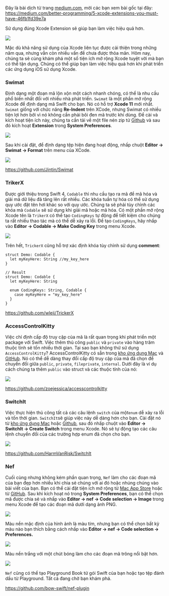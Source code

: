 Đây là bài dịch từ trang [medium.com](https://medium.com), mời các bạn xem bài gốc tại đây: https://medium.com/better-programming/5-xcode-extensions-you-must-have-46fb1fd39e7a

Sử dụng đúng Xcode Extension sẽ giúp bạn làm việc hiệu quả hơn.

![](https://images.viblo.asia/096eb731-3a6e-498e-b1d4-955c1949f00a.jpeg)

Mặc dù khả năng sử dụng của Xcode liên tục được cải thiện trong những năm qua, nhưng vẫn còn nhiều vấn đề chưa được thỏa mãn. 
Hôm nay, chúng ta sẽ cùng khám phá một số tiện ích mở rộng Xcode tuyệt vời mà bạn có thể tận dụng. 
Chúng có thể giúp bạn làm việc hiệu quả hơn khi phát triển các ứng dụng iOS sử dụng Xcode.
### Swimat
Định dạng một đoạn mã lộn xộn một cách nhanh chóng, có thể là nhu cầu phổ biến nhất đối với nhiều nhà phát triển.
`Swimat` là một phần mở rộng Xcode để định dạng mã Swift cho bạn. Nó có hỗ trợ **Xcode 11** mới nhất. 
`Swimat` giống với chức năng **Re-Indent** trên XCode, nhưng Swimat có nhiều tiện lợi hơn bởi vì nó không cần phải bôi đen mã trước khi dùng.
Để cài và kích hoạt tiện ích này, chúng ta cần tải về một file nén zip từ [Github](https://github.com/Jintin/Swimat/) và sau đó kích hoạt **Extension** trong **System Preferences**.

![](https://images.viblo.asia/07a2b4c5-540a-4341-baba-dbc3802b4299.png)

Sau khi cài đặt, để định dạng tệp hiện đang hoạt động, nhấp chuột **Editor -> Swimat -> Format** trên menu của XCode.

![](https://images.viblo.asia/27eb426d-82fa-42e8-8572-3940d77edee8.gif)

https://github.com/Jintin/Swimat
### TrikerX
Được giới thiệu trong Swift 4, `Codable` thì nhu cầu tạo ra mã để mã hóa và giải mã dữ liệu đã tăng lên rất nhiều. Các khóa tuần tự hóa có thể sử dụng quy ước đặt tên hơi khác so với quy ước. Chúng ta sẽ phải tùy chỉnh các khóa mà `Codable` sẽ sử dụng khi giải mã hoặc mã hóa.
Có một phần mở rộng Xcode tên là `TrikerX` có thể tạo `CodingKeys` tự động để tiết kiệm cho chúng ta rất nhiều thao tác mà có thể dễ xảy ra lỗi.
Để tạo `CodingKeys`, hãy nhấp vào **Editor -> Codable -> Make Coding Key** trong menu Xcode.

![](https://images.viblo.asia/51c69663-6fe0-4dbb-82b3-a9cfd860ef56.gif)

Trên hết, `TrickerX` cũng hỗ trợ xác định khóa tùy chỉnh sử dụng **comment**:
```
struct Demo: Codable {
  let myKeyHere: String //my_key_here
}

// Result
struct Demo: Codable {
  let myKeyHere: String
  
  enum CodingKeys: String, Codable {
    case myKeyHere = "my_key_here"
  }
}
```
https://github.com/wleii/TrickerX
### AccessControlKitty
Việc chỉ định cấp độ truy cập của mã là rất quan trọng khi phát triển một package với Swift. 
Việc thêm thủ công `public` và `private` vào hàng trăm thuộc tính sẽ tốn nhiều thời gian.
Tại sao bạn không thử sử dụng `AccessControlKitty`?
AccessControlKitty có sẵn trong [kho ứng dụng Mac](https://apps.apple.com/us/app/accesscontrolkitty/id1450391666?mt=12) và [GitHub](https://github.com/zoejessica/accesscontrolkitty).
Nó có thể dễ dàng thay đổi cấp độ truy cập của mã đã chọn để chuyển đổi giữa `public`, `private`, `fileprivate`, `internal`.
Dưới đây là ví dụ cách chúng ta thêm `public` vào struct và các thuộc tính của nó:

![](https://images.viblo.asia/e6f23c3b-96a2-45f3-bbbe-5a37bbfd47ff.gif)

https://github.com/zoejessica/accesscontrolkitty
### SwitchIt
Việc thực hiện thủ công tất cả các câu lệnh `switch` của một`enum` dễ xảy ra lỗi và tốn thời gian. `SwitchIt`sẽ giúp việc này dễ dàng hơn cho bạn.
Cài đặt nó từ [kho ứng dụng Mac](https://apps.apple.com/ie/app/switchit/id1244401606?mt=12) hoặc [Github](https://github.com/HarmVanRisk/SwitchIt), sau đó nhấp chuột vào **Editor -> SwitchIt -> Create Switch** trong menu Xcode. 
Nó sẽ tự động tạo các câu lệnh chuyển đổi của các trường hợp enum đã chọn cho bạn.

![](https://images.viblo.asia/a7efb9b7-c3d6-40d4-8bf9-f85c1c18c9ae.gif)

https://github.com/HarmVanRisk/SwitchIt
### Nef
Cuối cùng nhưng không kém phần quan trọng, `Nef` làm cho các đoạn mã của bạn đẹp hơn nhiều khi chia sẻ chúng với ai đó hoặc nhúng chúng vào bài viết của bạn.
Bạn có thể cài đặt tiện ích mở rộng từ [Mac App Store](https://apps.apple.com/app/nef/id1479391704?mt=8) hoặc từ [GitHub](https://github.com/bow-swift/nef-plugin).
Sau khi kích hoạt nó trong **System Preferences**, bạn có thể chọn mã được chia sẻ và nhấp vào **Editor -> nef -> Code selection -> Image** trong menu Xcode để tạo các đoạn mã dưới dạng ảnh PNG.

![](https://images.viblo.asia/41cc28cc-528d-44da-9b57-9ed2ed2c42da.gif)

Màu nền mặc định của hình ảnh là màu tím, nhưng bạn có thể chọn bất kỳ màu nào bạn thích bằng cách nhấp vào **Editor -> nef -> Code selection -> Preferences.**

![](https://images.viblo.asia/f340ebb8-fde8-4f07-aef5-cdd7bdc1ce29.png)

Màu nền trắng với một chút bóng làm cho các đoạn mã trông nổi bật hơn.

![](https://images.viblo.asia/70522261-3f16-4579-b9f9-818b25a40f04.png)

`Nef` cũng có thể tạo Playground Book từ gói Swift của bạn hoặc tạo tệp đánh dấu từ Playground. Tất cả đang chờ bạn khám phá.

https://github.com/bow-swift/nef-plugin